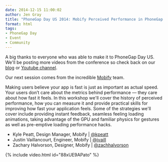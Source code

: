 ```yaml
---
date: 2014-12-15 11:00:02
author: Jen Gray
title: "PhoneGap Day US 2014: Mobify Perceived Performance in PhoneGap Apps"
format: html
tags:
- PhoneGap Day
- Event
- Community
---
```


A big thanks to everyone who was able to make it to PhoneGap Day US. We'll be posting more videos from the conference so check back on our [blog](http://phonegap.com/blog/tag/phonegap-day/) or [Youtube channel](https://www.youtube.com/user/PhoneGap).

Our next session comes from the incredible [Mobify](http://www.mobify.com/) team.

Making users believe your app is fast is just as important as actual speed. Your users don’t care about the metrics behind performance — they care about how fast it feels. In this workshop we'll cover the history of perceived performance, how you can measure it and provide practical skills for improving how fast your application feels. Some of the strategies we'll cover include providing instant feedback, seamless feeling loading animations, taking advantage of the GPU and familiar physics for gestures as well as pre-emptive loading performance hacks.

- Kyle Peatt, Design Manager, Mobify | [@kpeatt](https://twitter.com/kpeatt)
- Justin Vaillancourt, Engineer, Mobify | [@jvaill](https://twitter.com/jvaill)
- Zachary Halvorson, Designer, Mobify | [@zachhalvorson](https://twitter.com/zachhalvorson)

{% include video.html id="88xUE9APato" %}
